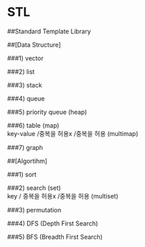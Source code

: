 # STL
##Standard Template Library

##[Data Structure]  

###1) vector

###2) list

###3) stack

###4) queue

###5) priority queue (heap)

###6) table (map)   
key-value /중복을 허용x /중복을 허용 (multimap)

###7) graph

##[Algortihm]  

###1) sort

###2) search (set)  
key / 중복을 허용x /중복을 허용 (multiset)

###3) permutation

###4) DFS (Depth First Search)  

###5) BFS (Breadth First Search)  


